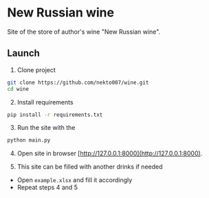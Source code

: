 # New Russian wine

Site of the store of author's wine "New Russian wine".

## Launch
1. Clone project
```bash 
git clone https://github.com/nekto007/wine.git
cd wine
```

2. Install requirements
```bash
pip install -r requirements.txt
```

3. Run the site with the 
```bash 
python main.py
```

4. Open site in browser
[http://127.0.0.1:8000](http://127.0.0.1:8000).

6. This site can be filled with another drinks if needed
- Open ```example.xlsx``` and fill it accordingly
- Repeat steps 4 and 5